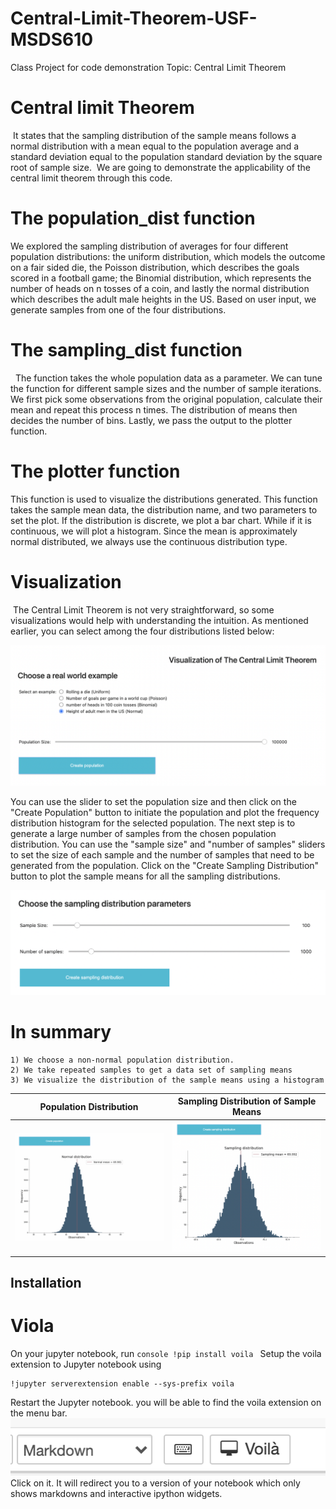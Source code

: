# Central-Limit-Theorem-USF-MSDS610

Class Project for code demonstration
Topic: Central Limit Theorem

# Central limit Theorem
​
It states that the sampling distribution of the sample means follows a normal distribution with a mean equal to the population average and a standard deviation equal to the population standard deviation by the square root of sample size.
​
We are going to demonstrate the applicability of the central limit theorem through this code. 
​
​
​
# The population_dist function
We explored the sampling distribution of averages for four different population distributions: the uniform distribution, which models the outcome on a fair sided die, the Poisson distribution, which describes the goals scored in a football game; the Binomial distribution, which represents the number of heads on n tosses of a coin, and lastly the normal distribution which describes the adult male heights in the US.
​
Based on user input, we generate samples from one of the four distributions.
​
# The sampling_dist function  
​
​
The function takes the whole population data as a parameter. We can tune the function for different sample sizes and the number of sample iterations. 
We first pick some observations from the original population, calculate their mean and repeat this process n times. The distribution of means then decides the number of bins.  Lastly, we pass the output to the plotter function.
​
# The plotter function 
This function is used to visualize the distributions generated. This function takes the sample mean data, the distribution name, and two parameters to set the plot.  If the distribution is discrete, we plot a bar chart. While if it is continuous, we will plot a histogram. Since the mean is approximately normal distributed, we always use the continuous distribution type. 
​
​
# Visualization 
​
The Central Limit Theorem is not very straightforward, so some visualizations would help with understanding the intuition. As mentioned earlier, you can select among the four distributions listed below:

![alt text](https://github.com/ashwanirajan/Central-Limit-Theorem-USF-MSDS610/blob/main/Images/Choosing_Distribution.png)

        
You can use the slider to set the population size and then click on the "Create Population" button to initiate the population and plot the frequency distribution histogram for the selected population. The next step is to generate a large number of samples from the chosen population distribution. You can use the "sample size" and "number of samples" sliders to set the size of each sample and the number of samples that need to be generated from the population. Click on the "Create Sampling Distribution" button to plot the sample means for all the sampling distributions.

![alt text](https://github.com/ashwanirajan/Central-Limit-Theorem-USF-MSDS610/blob/main/Images/Sample_Params.png)


# In summary
    1) We choose a non-normal population distribution.
    2) We take repeated samples to get a data set of sampling means 
    3) We visualize the distribution of the sample means using a histogram
    
Population Distribution             |  Sampling Distribution of Sample Means
:-------------------------:|:-------------------------:
![](https://github.com/ashwanirajan/Central-Limit-Theorem-USF-MSDS610/blob/main/Images/population_dist.png)  |  ![](https://github.com/ashwanirajan/Central-Limit-Theorem-USF-MSDS610/blob/main/Images/Sample_dist.png)


## Installation

# Viola
On your jupyter notebook, run ```console !pip install voila ```
Setup the voila extension to Jupyter notebook using 
```console
!jupyter serverextension enable --sys-prefix voila
```

Restart the Jupyter notebook. you will be able to find the voila extension on the menu bar. 
 ![alt text](https://github.com/ashwanirajan/Central-Limit-Theorem-USF-MSDS610/blob/main/Images/voila.png)
 Click on it. It will redirect you to a version of your notebook which only shows markdowns and interactive ipython widgets. 
 
